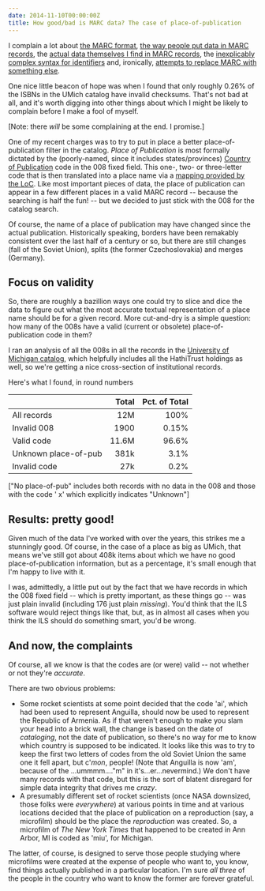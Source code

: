 ```yaml
---
date: 2014-11-10T00:00:00Z
title: How good/bad is MARC data? The case of place-of-publication
---
```


I complain a lot about [the MARC format](/2010/04/data-structures-and-serializations/),
[the way people put data in MARC records](/2011/04/why-programmers-hate-free-text-in-marc-records/),
the [actual data themselves I find in MARC records](/2011/04/isbn-parenthetical-notes-bad-marc-data-1/),
the [inexplicably complex syntax for identifiers](/yet-another-lc-callnumber-parser/) and, ironically, 
[attempts to replace MARC with something else](/2010/04/why-rda-is-doomed-to-failure/).

One nice little beacon of hope was when I found that only roughly 0.26% of the ISBNs in the UMich catalog 
have invalid checksums. That's not bad at all, and it's worth digging into other things about which
I might be likely to complain before I make a fool of myself.

[Note: there *will* be some complaining at the end. I promise.]

One of my recent charges was to try to put in place a better place-of-publication filter in the catalog.
*Place of Publication* is most formally dictated by the (poorly-named, since it includes states/provinces) [Country of Publication](http://www.oclc.org/bibformats/en/fixedfield/ctry.html)
code in the 008 fixed field. This one-, two- or three-letter code that is then translated into a place name 
via a [mapping provided by the LoC](http://www.loc.gov/standards/codelists/countries.xml). Like most important pieces of data,
the place of publication can appear in a few different places in a valid MARC record -- because the searching is half the fun! --
but we decided to just stick with the
008 for the catalog search.

Of course, the name of a place of publication may have changed since the actual publication. 
Historically speaking, borders have been remakably consistent over the last half of a century
or so, but there are still changes (fall of the Soviet Union), splits (the former Czechoslovakia)
and merges (Germany). 

## Focus on validity

So, there are roughly a bazillion ways one could try to slice and dice the data to figure out what the most
accurate textual representation of a place name should be for a given record. More cut-and-dry is a simple question: 
how many of the 008s have a valid (current or obsolete) place-of-publication code in them?

I ran an analysis of all the 008s in all the records in the [University of Michigan catalog](http://mirlyn.lib.umich.edu/),
which helpfully includes all the HathiTrust holdings as well, so we're getting a nice cross-section of institutional records.

Here's what I found, in round numbers

|           | Total      | Pct. of Total |
|:----------|-----------:|--------------:|
| All records | 12M | 100% |
| Invalid 008 | 1900 | 0.15% |
| Valid code | 11.6M | 96.6% |
| Unknown place-of-pub | 381k | 3.1% |
| Invalid code | 27k | 0.2% |

["No place-of-pub" includes both records with no data in the 008 and those with the code '  x' which explicitly indicates "Unknown"]


## Results: pretty good!

Given much of the data I've worked with over the years, this strikes me a stunningly good. Of course, in the case of a place as 
big as UMich, that means we've still got about 408k items about which we have no good place-of-publication information, but 
as a percentage, it's small enough that I'm happy to live with it. 

I was, admittedly, a little put out by the fact that we have records in which the 008 fixed field -- which is pretty important, as these things go -- was 
just plain invalid (including 176 just plain *missing*). You'd think that the ILS software would reject things like that, but,
as in almost all cases when you think the ILS should do something smart, you'd be wrong.

## And now, the complaints

Of course, all we know is that the codes are (or were) valid -- not whether or not they're *accurate*. 

There are two obvious problems:

* Some rocket scientists at some point decided that the code 'ai', which had been used to represent Anguilla, should now be
used to represent the Republic of Armenia. As if that weren't enough to make you slam your head into a brick wall,
the change is based on the date of *cataloging*, not the date of publication, so there's no way for me to know which
country is supposed to be indicated. It looks like this was to try to keep the first two letters of codes from the old Soviet Union
the same one it fell apart, but c'*mon*, people! (Note that Anguilla is now 'am', because of the ...ummmm...."m" in it's...er...nevermind.) We don't have
many records with that code, but this is the sort of blatent disregard for simple data integrity that drives me *crazy*. 
* A presumably different set of rocket scientists (once NASA downsized, those folks were *everywhere*) at various points in time and 
at various locations decided that the place of publication on a reproduction (say, a microfilm) should be the place the *reproduction*
was created. So, a microfilm of *The New York Times* that happened to be created in Ann Arbor, MI is coded as 'miu', for Michigan. 

The latter, of course, is designed to serve those people studying where microfilms were created at the expense of people who
want to, you know, find things actually published in a particular location. I'm sure *all three* of the people in the country who want to know the
former are forever grateful. 
